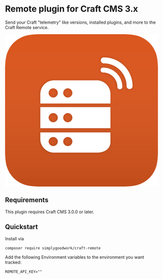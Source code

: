 # Remote plugin for Craft CMS 3.x

Send your Craft "telemetry" like versions, installed plugins, and more to the Craft Remote service. 

![Screenshot](resources/img/plugin-logo.png)

## Requirements

This plugin requires Craft CMS 3.0.0 or later.

## Quickstart

Install via 

```shell
composer require simplygoodwork/craft-remote
```

Add the following Environment variables to the environment you want tracked: 

```env
REMOTE_API_KEY=""
```
